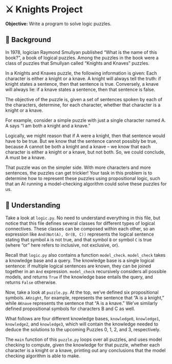 # ⚔️ Knights Project

**Objective:** Write a program to solve logic puzzles.

## 🌉 Background

In 1978, logician Raymond Smullyan published “What is the name of this book?”, a book of logical puzzles. Among the puzzles in the book were a class of puzzles that Smullyan called “Knights and Knaves” puzzles.

In a Knights and Knaves puzzle, the following information is given: Each character is either a knight or a knave. A knight will always tell the truth: if knight states a sentence, then that sentence is true. Conversely, a knave will always lie: if a knave states a sentence, then that sentence is false.

The objective of the puzzle is, given a set of sentences spoken by each of the characters, determine, for each character, whether that character is a knight or a knave.

For example, consider a simple puzzle with just a single character named A. A says “I am both a knight and a knave.”

Logically, we might reason that if A were a knight, then that sentence would have to be true. But we know that the sentence cannot possibly be true, because A cannot be both a knight and a knave – we know that each character is either a knight or a knave, but not both. So, we could conclude, A must be a knave.

That puzzle was on the simpler side. With more characters and more sentences, the puzzles can get trickier! Your task in this problem is to determine how to represent these puzzles using propositional logic, such that an AI running a model-checking algorithm could solve these puzzles for us.

## 🧐 Understanding

Take a look at  `logic.py`. No need to understand everything in this file, but notice that this file defines several classes for different types of logical connectives. These classes can be composed within each other, so an expression like  `And(Not(A), Or(B, C))`  represents the logical sentence stating that symbol  `A`  is not true, and that symbol  `B`  or symbol  `C`  is true (where “or” here refers to inclusive, not exclusive, or).

Recall that  `logic.py`  also contains a function  `model_check`.  `model_check`  takes a knowledge base and a query. The knowledge base is a single logical sentence: if multiple logical sentences are known, they can be joined together in an  `And`  expression.  `model_check`  recursively considers all possible models, and returns  `True`  if the knowledge base entails the query, and returns  `False`  otherwise.

Now, take a look at  `puzzle.py`. At the top, we’ve defined six propositional symbols.  `AKnight`, for example, represents the sentence that “A is a knight,” while  `AKnave`  represents the sentence that “A is a knave.” We’ve similarly defined propositional symbols for characters B and C as well.

What follows are four different knowledge bases,  `knowledge0`,  `knowledge1`,  `knowledge2`, and  `knowledge3`, which will contain the knowledge needed to deduce the solutions to the upcoming Puzzles 0, 1, 2, and 3, respectively.

The  `main`  function of this  `puzzle.py`  loops over all puzzles, and uses model checking to compute, given the knowledge for that puzzle, whether each character is a knight or a knave, printing out any conclusions that the model checking algorithm is able to make.
